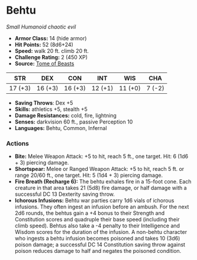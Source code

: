 # Behtu

*Small* *Humanoid* *chaotic evil*

- **Armor Class:** 14 (hide armor)
- **Hit Points:** 52 (8d6+24)
- **Speed:** walk 20 ft. climb 20 ft.
- **Challenge Rating:** 2 (450 XP)
- **Source:** [Tome of Beasts](https://koboldpress.com/kpstore/product/tome-of-beasts-for-5th-edition-print/)

| STR | DEX | CON | INT | WIS | CHA |
| --- | --- | --- | --- | --- | --- |
| 17 (+3) | 16 (+3) | 16 (+3) | 12 (+1) | 11 (+0) | 7 (-2) |

- **Saving Throws**: Dex +5
- **Skills:** athletics +5, stealth +5
- **Damage Resistances:** cold, fire, lightning
- **Senses:** darkvision 60 ft., passive Perception 10
- **Languages:** Behtu, Common, Infernal
### Actions
- **Bite:** Melee Weapon Attack: +5 to hit, reach 5 ft., one target. Hit: 6 (1d6 + 3) piercing damage.
- **Shortspear:** Melee or Ranged Weapon Attack: +5 to hit, reach 5 ft. or range 20/60 ft., one target. Hit: 5 (1d4 + 3) piercing damage.
- **Fire Breath (Recharge 6):** The behtu exhales fire in a 15-foot cone. Each creature in that area takes 21 (5d8) fire damage, or half damage with a successful DC 13 Dexterity saving throw.
- **Ichorous Infusions:** Behtu war parties carry 1d6 vials of ichorous infusions. They often ingest an infusion before an ambush. For the next 2d6 rounds, the behtus gain a +4 bonus to their Strength and Constitution scores and quadruple their base speed (including their climb speed). Behtus also take a -4 penalty to their Intelligence and Wisdom scores for the duration of the infusion. A non-behtu character who ingests a behtu infusion becomes poisoned and takes 10 (3d6) poison damage; a successful DC 14 Constitution saving throw against poison reduces damage to half and negates the poisoned condition.

